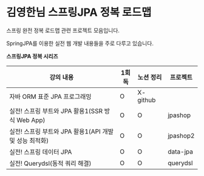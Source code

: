 # 김영한님 스프링JPA 정복 로드맵

스프링 완전 정복 로드맵 관련 프로젝트 모음입니다.

SpringJPA를 이용한 실전 웹 개발 내용들을 주로 다루고 있습니다.

**스프링JPA 정복 시리즈**

|강의 내용|1회독|노션 정리|프로젝트|
|------|---|---|------|
|자바 ORM 표준 JPA 프로그래밍 |O|X- github|
|실전! 스프링 부트와 JPA 활용1(SSR 방식 Web App)|O|O|jpashop|
|실전! 스프링 부트와 JPA 활용1(API 개발 및 성능 최적화)|O|O|jpashop2|
|실전! 스프링 데이터 JPA|O|O|data-jpa|
|실전! Querydsl(동적 쿼리 해결)|O|O|querydsl|


